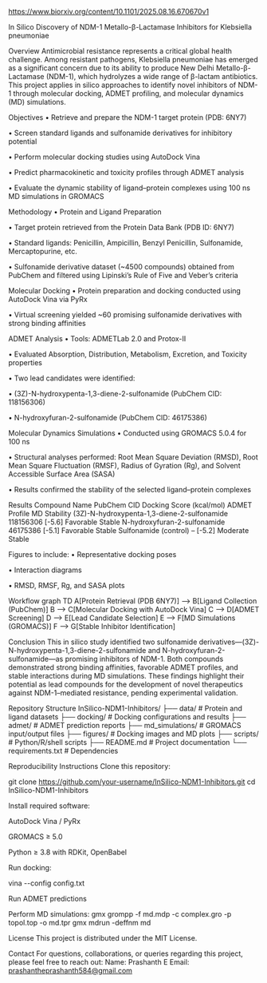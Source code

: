 https://www.biorxiv.org/content/10.1101/2025.08.16.670670v1

In Silico Discovery of NDM-1 Metallo-β-Lactamase Inhibitors for Klebsiella pneumoniae

 Overview
Antimicrobial resistance represents a critical global health challenge. Among resistant pathogens, Klebsiella pneumoniae has emerged as a significant concern due to its ability to produce New Delhi Metallo-β-Lactamase (NDM-1), which hydrolyzes a wide range of β-lactam antibiotics.
This project applies in silico approaches to identify novel inhibitors of NDM-1 through molecular docking, ADMET profiling, and molecular dynamics (MD) simulations.


 Objectives
•	Retrieve and prepare the NDM-1 target protein (PDB: 6NY7)

•	Screen standard ligands and sulfonamide derivatives for inhibitory potential

•	Perform molecular docking studies using AutoDock Vina

•	Predict pharmacokinetic and toxicity profiles through ADMET analysis

•	Evaluate the dynamic stability of ligand–protein complexes using 100 ns MD simulations in GROMACS


 Methodology
•	Protein and Ligand Preparation

•	Target protein retrieved from the Protein Data Bank (PDB ID: 6NY7)

•	Standard ligands: Penicillin, Ampicillin, Benzyl Penicillin, Sulfonamide, Mercaptopurine, etc.

•	Sulfonamide derivative dataset (~4500 compounds) obtained from PubChem and filtered using Lipinski’s Rule of Five and Veber’s criteria


Molecular Docking
•	Protein preparation and docking conducted using AutoDock Vina via PyRx

•	Virtual screening yielded ~60 promising sulfonamide derivatives with strong binding affinities


ADMET Analysis
•	Tools: ADMETLab 2.0 and Protox-II

•	Evaluated Absorption, Distribution, Metabolism, Excretion, and Toxicity properties

•	Two lead candidates were identified:

•	(3Z)-N-hydroxypenta-1,3-diene-2-sulfonamide (PubChem CID: 118156306)

•	N-hydroxyfuran-2-sulfonamide (PubChem CID: 46175386)


Molecular Dynamics Simulations
•	Conducted using GROMACS 5.0.4 for 100 ns

•	Structural analyses performed: Root Mean Square Deviation (RMSD), Root Mean Square Fluctuation (RMSF), Radius of Gyration (Rg), and Solvent Accessible Surface Area (SASA)

•	Results confirmed the stability of the selected ligand–protein complexes


 Results
 Compound Name	PubChem CID	Docking Score (kcal/mol)	ADMET Profile	MD Stability
(3Z)-N-hydroxypenta-1,3-diene-2-sulfonamide	118156306	[-5.6]	Favorable	Stable
N-hydroxyfuran-2-sulfonamide	46175386	[-5.1]	Favorable	Stable
Sulfonamide (control)	–	[-5.2]	Moderate	Stable


Figures to include:
•	Representative docking poses

•	Interaction diagrams

•	RMSD, RMSF, Rg, and SASA plots


 Workflow
graph TD
A[Protein Retrieval (PDB 6NY7)] --> B[Ligand Collection (PubChem)]
B --> C[Molecular Docking with AutoDock Vina]
C --> D[ADMET Screening]
D --> E[Lead Candidate Selection]
E --> F[MD Simulations (GROMACS)]
F --> G[Stable Inhibitor Identification]


 Conclusion
This in silico study identified two sulfonamide derivatives—(3Z)-N-hydroxypenta-1,3-diene-2-sulfonamide and N-hydroxyfuran-2-sulfonamide—as promising inhibitors of NDM-1. Both compounds demonstrated strong binding affinities, favorable ADMET profiles, and stable interactions during MD simulations. These findings highlight their potential as lead compounds for the development of novel therapeutics against NDM-1–mediated resistance, pending experimental validation.


Repository Structure
InSilico-NDM1-Inhibitors/
├── data/              # Protein and ligand datasets
├── docking/           # Docking configurations and results
├── admet/             # ADMET prediction reports
├── md_simulations/    # GROMACS input/output files
├── figures/           # Docking images and MD plots
├── scripts/           # Python/R/shell scripts
├── README.md          # Project documentation
└── requirements.txt   # Dependencies


Reproducibility Instructions
Clone this repository:

git clone https://github.com/your-username/InSilico-NDM1-Inhibitors.git
cd InSilico-NDM1-Inhibitors

Install required software:

AutoDock Vina / PyRx

GROMACS ≥ 5.0

Python ≥ 3.8 with RDKit, OpenBabel

Run docking:

vina --config config.txt

Run ADMET predictions 


Perform MD simulations:
gmx grompp -f md.mdp -c complex.gro -p topol.top -o md.tpr
gmx mdrun -deffnm md


 License
This project is distributed under the MIT License.


Contact
For questions, collaborations, or queries regarding this project, please feel free to reach out:
Name: Prashanth E
Email: prashantheprashanth584@gmail.com
